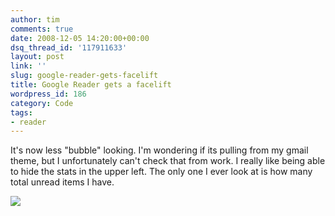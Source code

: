 ```yaml
---
author: tim
comments: true
date: 2008-12-05 14:20:00+00:00
dsq_thread_id: '117911633'
layout: post
link: ''
slug: google-reader-gets-facelift
title: Google Reader gets a facelift
wordpress_id: 186
category: Code
tags:
- reader
---
```


It's now less "bubble" looking. I'm wondering if its pulling from my gmail
theme, but I unfortunately can't check that from work. I really like being
able to hide the stats in the upper left. The only one I ever look at is how
many total unread items I have.  
  

![](https://1.bp.blogspot.com/_Ng3QbVQfLZ8/STk5K-WSxAI/AAAAAAAAT_c/dhYyr6IvNIk/s1600-h/reader.jpg)
